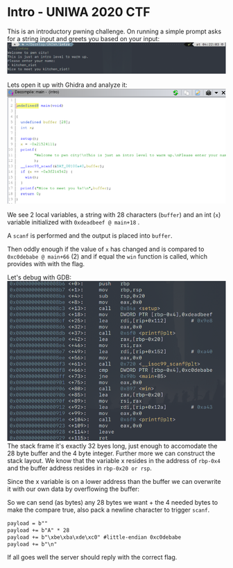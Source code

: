 # Intro - UNIWA 2020 CTF

This is an introductory pwning challenge. On running a simple prompt asks for a string input and greets you based on your input:
![](img/prompt.png)

Lets open it up with Ghidra and analyze it:
![](img/ghidra.png)

We see 2 local variables, a string with 28 characters (```buffer```) and an int (```x```) variable initialized with ```0xdeadbeef @ main+18``` .

A ```scanf``` is performed and the output is placed into ```buffer```.

Then oddly enough if the value of ```x``` has changed and is compared to ```0xc0debabe @ main+66``` (2) and if equal the ```win``` function is called, which provides with with the flag.

Let's debug with GDB:
![](img/gdb.png)
The stack frame it's exactly 32 byes long, just enough to accomodate the 28 byte buffer and the 4 byte integer. Further more we can construct the stack layout. We know that the variable x resides in the address of
```rbp-0x4``` and the buffer address resides in ```rbp-0x20 or rsp```.

Since the x variable is on a lower address than the buffer we can overwrite it with our own data by overflowing the buffer: 

So we can send (as bytes) any 28 bytes we want + the 4 needed bytes to make the compare true, also pack a newline character to trigger ```scanf```.

```
payload = b""
payload += b"A" * 28
payload += b"\xbe\xba\xde\xc0" #little-endian 0xc0debabe
payload += b"\n"
```

If all goes well the server should reply with the correct flag.
